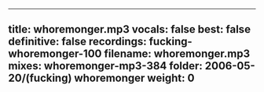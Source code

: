 
---
title: whoremonger.mp3
vocals: false
best: false
definitive: false
recordings: fucking-whoremonger-100
filename: whoremonger.mp3
mixes: whoremonger-mp3-384
folder: 2006-05-20/(fucking) whoremonger
weight: 0
---
